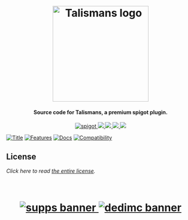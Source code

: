 <h1 align="center">
  <br>
  <img src="https://i.imgur.com/WdbjQWC.png" alt="Talismans logo" width="256">
  <br>
</h1>

<h4 align="center">Source code for Talismans, a premium spigot plugin.</h4>

<p align="center">
    <a href="https://polymart.org/resource/1-16-1-17-talismans.611">
        <img alt="spigot" src="https://img.shields.io/badge/polymart-talismans-orange?style=for-the-badge"/>
    </a>
    <a href="https://bstats.org/plugin/bukkit/Talismans" alt="bstats servers">
        <img src="https://img.shields.io/bstats/servers/9865?color=orange&style=for-the-badge"/>
    </a>
    <a href="https://bstats.org/plugin/bukkit/Talismans" alt="bstats players">
        <img src="https://img.shields.io/bstats/players/9865?color=orange&style=for-the-badge"/>
    </a>
    <a href="https://talismans.willfp.com/" alt="Docs (gitbook)">
        <img src="https://img.shields.io/badge/docs-gitbook-orange?style=for-the-badge&logo=appveyor"/>
    </a>
    <a href="https://discord.gg/ZcwpSsE/" alt="Discord">
        <img src="https://img.shields.io/discord/452518336627081236?label=discord&style=for-the-badge&color=orange"/>
    </a>
</p>


[![Title](https://i.imgur.com/S3BUbGA.png)]()
[![Features](https://i.imgur.com/jQ152Vq.png)]()
[![Docs](https://i.imgur.com/LoEuV4j.png)](https://talismans.willfp.com/talismans/all-talismans)
[![Compatibility](https://i.imgur.com/snLC9Cj.png)]()

## License
*Click here to read [the entire license](https://github.com/Auxilor/Talismans/blob/master/LICENSE.md).*

<h1 align="center">
  <br>
    <a href="http://gamersupps.gg/discount/Auxilor?afmc=Auxilor" target="_blank">
      <img src="https://i.imgur.com/uFDpBAC.png" alt="supps banner">
    </a>
    <a href="https://dedimc.promo/Auxilor" target="_blank">
      <img src="https://i.imgur.com/zdDLhFA.png" alt="dedimc banner">
    </a>
  <br>
</h1>
